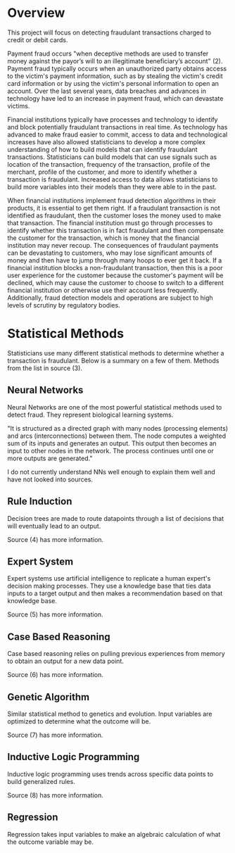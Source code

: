 # Overview

This project will focus on detecting fraudulant transactions charged to credit or debit cards.

Payment fraud occurs "when deceptive methods are used to transfer money against the payor’s will to an illegitimate beneficiary’s account" (2).
Payment fraud typically occurs when an unauthorized party obtains access to the victim's payment information, such as by stealing the victim's credit card information or by using the victim's personal information to open an account.
Over the last several years, data breaches and advances in technology have led to an increase in payment fraud, which can devastate victims.

Financial institutions typically have processes and technology to identify and block potentially fraudulant transactions in real time.
As technology has advanced to make fraud easier to commit, access to data and technological increases have also allowed statisticians to develop a more complex understanding of how to build models that can identify fraudulant transactions.
Statisticians can build models that can use signals such as location of the transaction, frequency of the transaction, profile of the merchant, profile of the customer, and more to identify whether a transaction is fraudulant.
Increased access to data allows statisticians to build more variables into their models than they were able to in the past.

When financial institutions implement fraud detection algorithms in their products, it is essential to get them right.
If a fraudulant transaction is not identified as fraudulant, then the customer loses the money used to make that transaction.
The financial institution must go through processes to identify whether this transaction is in fact fraudulant and then compensate the customer for the transaction, which is money that the financial institution may never recoup.
The consequences of fraudulant payments can be devastating to customers, who may lose significant amounts of money and then have to jump through many hoops to ever get it back.
If a financial institution blocks a non-fraudulant transaction, then this is a poor user experience for the customer because the customer's payment will be declined, which may cause the customer to choose to switch to a different financial institution or otherwise use their account less frequently.
Additionally, fraud detection models and operations are subject to high levels of scrutiny by regulatory bodies.

# Statistical Methods

Statisticians use many different statistical methods to determine whether a transaction is fraudulant.
Below is a summary on a few of them.
Methods from the list in source (3).

## Neural Networks

Neural Networks are one of the most powerful statistical methods used to detect fraud.
They represent biological learning systems.

"It is structured as a directed graph with many nodes (processing elements) and arcs
(interconnections) between them.
The node computes a weighted sum of its inputs and generates an output.
This output then becomes an input to other nodes in the network.
The process continues until one or more outputs are generated."

I do not currently understand NNs well enough to explain them well and have not looked into sources.

## Rule Induction

Decision trees are made to route datapoints through a list of decisions that will eventually lead to an output.

Source (4) has more information.

## Expert System

Expert systems use artificial intelligence to replicate a human expert's decision making processes.
They use a knowledge base that ties data inputs to a target output and then makes a recommendation based on that knowledge base.

Source (5) has more information.

## Case Based Reasoning

Case based reasoning relies on pulling previous experiences from memory to obtain an output for a new data point.

Source (6) has more information.

## Genetic Algorithm

Similar statistical method to genetics and evolution.
Input variables are optimized to determine what the outcome will be.

Source (7) has more information.

## Inductive Logic Programming

Inductive logic programming uses trends across specific data points to build generalized rules.

Source (8) has more information.


## Regression

Regression takes input variables to make an algebraic calculation of what the outcome variable may be.
